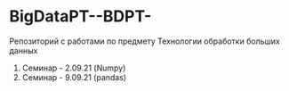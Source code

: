 # BigDataPT--BDPT-
Репозиторий с работами по предмету Технологии обработки больших данных
1) Семинар - 2.09.21 (Numpy)
2) Семинар - 9.09.21 (pandas)
 
